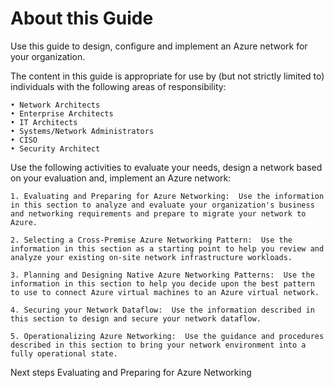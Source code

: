 # About this Guide

Use this guide to design, configure and implement an Azure network for your organization. 


The content in this guide is appropriate for use by (but not strictly limited to) individuals with the following areas of responsibility:

	• Network Architects
	• Enterprise Architects 
	• IT Architects 
	• Systems/Network Administrators
	• CISO
	• Security Architect
	

Use the following activities to evaluate your needs, design a network based on your evaluation and, implement an Azure network:

	1. Evaluating and Preparing for Azure Networking:  Use the information in this section to analyze and evaluate your organization's business and networking requirements and prepare to migrate your network to Azure. 

	2. Selecting a Cross-Premise Azure Networking Pattern:  Use the information in this section as a starting point to help you review and analyze your existing on-site network infrastructure workloads. 

	3. Planning and Designing Native Azure Networking Patterns:  Use the information in this section to help you decide upon the best pattern to use to connect Azure virtual machines to an Azure virtual network. 
	
	4. Securing your Network Dataflow:  Use the information described in this section to design and secure your network dataflow.

	5. Operationalizing Azure Networking:  Use the guidance and procedures described in this section to bring your network environment into a fully operational state. 



Next steps
Evaluating and Preparing for Azure Networking
